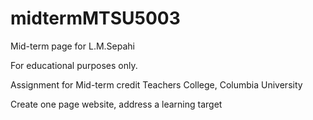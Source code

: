 # midtermMTSU5003
Mid-term page for L.M.Sepahi

For educational purposes only. 

Assignment for Mid-term credit Teachers College, Columbia University

Create one page website, address a learning target
